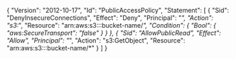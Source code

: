 {
    "Version": "2012-10-17",
    "Id": "PublicAccessPolicy",
    "Statement": [
        {
            "Sid": "DenyInsecureConnections",
            "Effect": "Deny",
            "Principal": "*",
            "Action": "s3:*",
            "Resource": "arn:aws:s3:::bucket-name/*",
            "Condition": {
                "Bool": {
                    "aws:SecureTransport": "false"
                }
            }
        },
        {
            "Sid": "AllowPublicRead",
            "Effect": "Allow",
            "Principal": "*",
            "Action": "s3:GetObject",
            "Resource": "arn:aws:s3:::bucket-name/*"
        }
    ]
}
